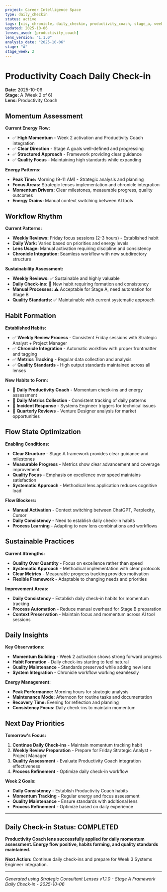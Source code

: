 ```yaml
---
project: Career Intelligence Space
type: daily_checkin
status: active
tags: [cis, chronicle, daily_checkin, productivity_coach, stage_a, week_2]
updated: 2025-10-06
lenses_used: [productivity_coach]
lens_version: "1.1.0"
analysis_date: "2025-10-06"
stage: "A"
stage_week: 2
---
```


# Productivity Coach Daily Check-in
**Date:** 2025-10-06  
**Stage:** A (Week 2 of 6)  
**Lens:** Productivity Coach

## Momentum Assessment

**Current Energy Flow:**
- ✅ **High Momentum** - Week 2 activation and Productivity Coach integration
- ✅ **Clear Direction** - Stage A goals well-defined and progressing
- ✅ **Structured Approach** - Framework providing clear guidance
- ✅ **Quality Focus** - Maintaining high standards while expanding

**Energy Patterns:**
- **Peak Time:** Morning (9-11 AM) - Strategic analysis and planning
- **Focus Areas:** Strategic lenses implementation and chronicle integration
- **Momentum Drivers:** Clear milestones, measurable progress, quality outcomes
- **Energy Drains:** Manual context switching between AI tools

## Workflow Rhythm

**Current Patterns:**
- **Weekly Reviews:** Friday focus sessions (2-3 hours) - Established habit
- **Daily Work:** Varied based on priorities and energy levels
- **Lens Usage:** Manual activation requiring discipline and consistency
- **Chronicle Integration:** Seamless workflow with new subdirectory structure

**Sustainability Assessment:**
- **Weekly Reviews:** ✅ Sustainable and highly valuable
- **Daily Check-ins:** 🔄 New habit requiring formation and consistency
- **Manual Processes:** ⚠️ Acceptable for Stage A, need automation for Stage B
- **Quality Standards:** ✅ Maintainable with current systematic approach

## Habit Formation

**Established Habits:**
- ✅ **Weekly Review Process** - Consistent Friday sessions with Strategic Analyst + Project Manager
- ✅ **Chronicle Integration** - Automatic workflow with proper frontmatter and tagging
- ✅ **Metrics Tracking** - Regular data collection and analysis
- ✅ **Quality Standards** - High output standards maintained across all lenses

**New Habits to Form:**
- 🔄 **Daily Productivity Coach** - Momentum check-ins and energy assessment
- 🔄 **Daily Metrics Collection** - Consistent tracking of daily patterns
- 🔄 **Incident Response** - Systems Engineer triggers for technical issues
- 🔄 **Quarterly Reviews** - Venture Designer analysis for market opportunities

## Flow State Optimization

**Enabling Conditions:**
- **Clear Structure** - Stage A framework provides clear guidance and milestones
- **Measurable Progress** - Metrics show clear advancement and coverage improvement
- **Quality Focus** - Emphasis on excellence over speed maintains satisfaction
- **Systematic Approach** - Methodical lens application reduces cognitive load

**Flow Blockers:**
- **Manual Activation** - Context switching between ChatGPT, Perplexity, Cursor
- **Daily Consistency** - Need to establish daily check-in habits
- **Process Learning** - Adapting to new lens combinations and workflows

## Sustainable Practices

**Current Strengths:**
- **Quality Over Quantity** - Focus on excellence rather than speed
- **Systematic Approach** - Methodical implementation with clear protocols
- **Clear Metrics** - Measurable progress tracking provides motivation
- **Flexible Framework** - Adaptable to changing needs and priorities

**Improvement Areas:**
- **Daily Consistency** - Establish daily check-in habits for momentum tracking
- **Process Automation** - Reduce manual overhead for Stage B preparation
- **Context Preservation** - Maintain focus and momentum across AI tool sessions

## Daily Insights

**Key Observations:**
- **Momentum Building** - Week 2 activation shows strong forward progress
- **Habit Formation** - Daily check-ins starting to feel natural
- **Quality Maintenance** - Standards preserved while adding new lens
- **System Integration** - Chronicle workflow working seamlessly

**Energy Management:**
- **Peak Performance:** Morning hours for strategic analysis
- **Maintenance Mode:** Afternoon for routine tasks and documentation
- **Recovery Time:** Evening for reflection and planning
- **Consistency Focus:** Daily check-ins to maintain momentum

## Next Day Priorities

**Tomorrow's Focus:**
1. **Continue Daily Check-ins** - Maintain momentum tracking habit
2. **Weekly Review Preparation** - Prepare for Friday Strategic Analyst + Project Manager
3. **Quality Assessment** - Evaluate Productivity Coach integration effectiveness
4. **Process Refinement** - Optimize daily check-in workflow

**Week 2 Goals:**
- **Daily Consistency** - Establish Productivity Coach habits
- **Momentum Tracking** - Regular energy and focus assessment
- **Quality Maintenance** - Ensure standards with additional lens
- **Process Refinement** - Optimize based on daily experience

---

## **Daily Check-in Status: COMPLETED**

**Productivity Coach lens successfully applied for daily momentum assessment. Energy flow positive, habits forming, and quality standards maintained.**

**Next Action:** Continue daily check-ins and prepare for Week 3 Systems Engineer integration.

---

*Generated using Strategic Consultant Lenses v1.1.0 - Stage A Framework*
*Daily Check-in - 2025-10-06*
